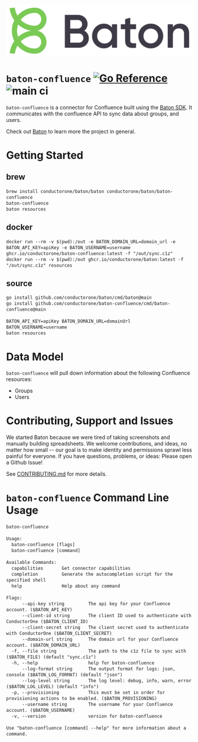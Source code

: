 ![Baton Logo](./docs/images/baton-logo.png)

# `baton-confluence` [![Go Reference](https://pkg.go.dev/badge/github.com/conductorone/baton-confluence.svg)](https://pkg.go.dev/github.com/conductorone/baton-confluence) ![main ci](https://github.com/conductorone/baton-confluence/actions/workflows/main.yaml/badge.svg)

`baton-confluence` is a connector for Confluence built using the [Baton SDK](https://github.com/conductorone/baton-sdk). It communicates with the confluence API to sync data about groups, and users.

Check out [Baton](https://github.com/conductorone/baton) to learn more the project in general.

# Getting Started

## brew

```
brew install conductorone/baton/baton conductorone/baton/baton-confluence
baton-confluence
baton resources
```

## docker

```
docker run --rm -v $(pwd):/out -e BATON_DOMAIN_URL=domain_url -e BATON_API_KEY=apiKey -e BATON_USERNAME=username ghcr.io/conductorone/baton-confluence:latest -f "/out/sync.c1z"
docker run --rm -v $(pwd):/out ghcr.io/conductorone/baton:latest -f "/out/sync.c1z" resources
```

## source

```
go install github.com/conductorone/baton/cmd/baton@main
go install github.com/conductorone/baton-confluence/cmd/baton-confluence@main

BATON_API_KEY=apiKey BATON_DOMAIN_URL=domainUrl BATON_USERNAME=username
baton resources
```

# Data Model

`baton-confluence` will pull down information about the following Confluence resources:
- Groups
- Users

# Contributing, Support and Issues

We started Baton because we were tired of taking screenshots and manually building spreadsheets. We welcome contributions, and ideas, no matter how small -- our goal is to make identity and permissions sprawl less painful for everyone. If you have questions, problems, or ideas: Please open a Github Issue!

See [CONTRIBUTING.md](https://github.com/ConductorOne/baton/blob/main/CONTRIBUTING.md) for more details.

# `baton-confluence` Command Line Usage

```
baton-confluence

Usage:
  baton-confluence [flags]
  baton-confluence [command]

Available Commands:
  capabilities       Get connector capabilities
  completion         Generate the autocompletion script for the specified shell
  help               Help about any command

Flags:
      --api-key string         The api key for your Confluence account. ($BATON_API_KEY)
      --client-id string       The client ID used to authenticate with ConductorOne ($BATON_CLIENT_ID)
      --client-secret string   The client secret used to authenticate with ConductorOne ($BATON_CLIENT_SECRET)
      --domain-url string      The domain url for your Confluence account. ($BATON_DOMAIN_URL)
  -f, --file string            The path to the c1z file to sync with ($BATON_FILE) (default "sync.c1z")
  -h, --help                   help for baton-confluence
      --log-format string      The output format for logs: json, console ($BATON_LOG_FORMAT) (default "json")
      --log-level string       The log level: debug, info, warn, error ($BATON_LOG_LEVEL) (default "info")
  -p, --provisioning           This must be set in order for provisioning actions to be enabled. ($BATON_PROVISIONING)
      --username string        The username for your Confluence account. ($BATON_USERNAME)
  -v, --version                version for baton-confluence

Use "baton-confluence [command] --help" for more information about a command.

```
